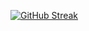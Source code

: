 [![GitHub Streak](https://github-readme-streak-stats.herokuapp.com?user=SimonKruse0&hide_border=true&border_radius=20)](https://git.io/streak-stats)
<!--
**SimonKruse0/SimonKruse0** is a ✨ _special_ ✨ repository because its `README.md` (this file) appears on your GitHub profile.

Here are some ideas to get you started:

- 🔭 I’m currently working on ...
- 🌱 I’m currently learning ...
- 👯 I’m looking to collaborate on ...
- 🤔 I’m looking for help with ...
- 💬 Ask me about ...
- 📫 How to reach me: ...
- 😄 Pronouns: ...
- ⚡ Fun fact: ...
-->
